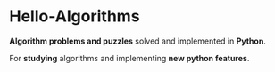 # Hello-Algorithms
**Algorithm problems and puzzles** solved and implemented in **Python**.

For **studying** algorithms and implementing **new python features**.

